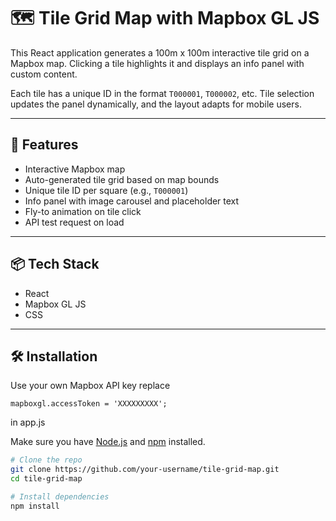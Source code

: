 # 🗺️ Tile Grid Map with Mapbox GL JS

This React application generates a 100m x 100m interactive tile grid on a Mapbox map. Clicking a tile highlights it and displays an info panel with custom content.

Each tile has a unique ID in the format `T000001`, `T000002`, etc. Tile selection updates the panel dynamically, and the layout adapts for mobile users.

---

## 🚀 Features

- Interactive Mapbox map
- Auto-generated tile grid based on map bounds
- Unique tile ID per square (e.g., `T000001`)
- Info panel with image carousel and placeholder text
- Fly-to animation on tile click
- API test request on load

---

## 📦 Tech Stack

- React
- Mapbox GL JS
- CSS

---

## 🛠️ Installation
Use your own Mapbox API key replace 
```
mapboxgl.accessToken = 'XXXXXXXXX';

```
in app.js

Make sure you have [Node.js](https://nodejs.org/) and [npm](https://www.npmjs.com/) installed.

```bash
# Clone the repo
git clone https://github.com/your-username/tile-grid-map.git
cd tile-grid-map

# Install dependencies
npm install

